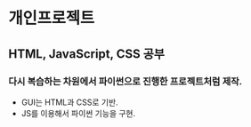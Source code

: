 # 개인프로젝트

## HTML, JavaScript, CSS 공부

### 다시 복습하는 차원에서 파이썬으로 진행한 프로젝트처럼 제작.

- GUI는 HTML과 CSS로 기반.
- JS를 이용해서 파이썬 기능을 구현.